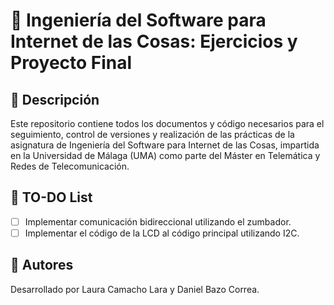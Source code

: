 # 🤖 Ingeniería del Software para Internet de las Cosas: Ejercicios y Proyecto Final

## 📄 Descripción

Este repositorio contiene todos los documentos y código necesarios para el seguimiento, control de versiones y realización de las prácticas de la asignatura de Ingeniería del Software para Internet de las Cosas, impartida en la Universidad de Málaga (UMA) como parte del Máster en Telemática y Redes de Telecomunicación.

## 📝 TO-DO List

- [ ] Implementar comunicación bidireccional utilizando el zumbador.
- [ ] Implementar el código de la LCD al código principal utilizando I2C.

## 👤 Autores

Desarrollado por Laura Camacho Lara y Daniel Bazo Correa.